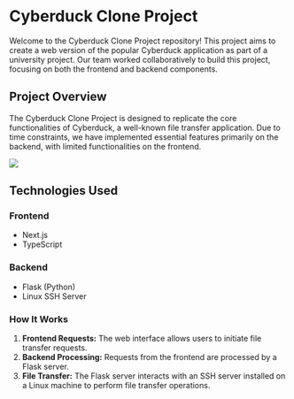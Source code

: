 # Cyberduck Clone Project
Welcome to the Cyberduck Clone Project repository! This project aims to create a web version of the popular Cyberduck application as part of a university project. Our team worked collaboratively to build this project, focusing on both the frontend and backend components.

## Project Overview
The Cyberduck Clone Project is designed to replicate the core functionalities of Cyberduck, a well-known file transfer application. Due to time constraints, we have implemented essential features primarily on the backend, with limited functionalities on the frontend.

<img src="https://github.com/buraxta/cyberduck-clone-project/blob/master/Untitled.jpg?raw=true" />

## Technologies Used
### Frontend
- Next.js
- TypeScript
### Backend
- Flask (Python)
- Linux SSH Server
### How It Works
1. <b>Frontend Requests:</b> The web interface allows users to initiate file transfer requests.
2. <b>Backend Processing:</b> Requests from the frontend are processed by a Flask server.
2. <b>File Transfer:</b> The Flask server interacts with an SSH server installed on a Linux machine to perform file transfer operations.
